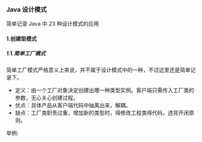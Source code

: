 ### Java 设计模式

简单记录 Java 中 23 种设计模式的应用

#### 1.创建型模式

##### 1.1.简单工厂模式

简单工厂模式严格意义上来说，并不属于设计模式中的一种，不过这里还是简单记录下。

- 定义：由一个工厂对象决定创建出哪一种类型实例。客户端只需传入工厂类的参数，无心关心创建过程。
- 优点：具体产品从客户端代码中抽离出来，解耦。
- 缺点：工厂类职责过重，增加新的类型时，得修改工程类得代码，违背开闭原则。

举例:
